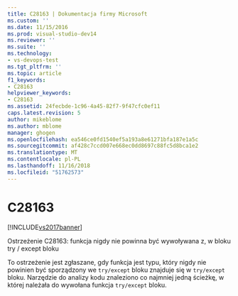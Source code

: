 ```yaml
---
title: C28163 | Dokumentacja firmy Microsoft
ms.custom: ''
ms.date: 11/15/2016
ms.prod: visual-studio-dev14
ms.reviewer: ''
ms.suite: ''
ms.technology:
- vs-devops-test
ms.tgt_pltfrm: ''
ms.topic: article
f1_keywords:
- C28163
helpviewer_keywords:
- C28163
ms.assetid: 24fecbde-1c96-4a45-82f7-9f47cfc0ef11
caps.latest.revision: 5
author: mikeblome
ms.author: mblome
manager: ghogen
ms.openlocfilehash: ea546ce0fd1540ef5a193a8e61271bfa187e1a5c
ms.sourcegitcommit: af428c7ccd007e668ec0dd8697c88fc5d8bca1e2
ms.translationtype: MT
ms.contentlocale: pl-PL
ms.lasthandoff: 11/16/2018
ms.locfileid: "51762573"
---
```

# <a name="c28163"></a>C28163
[!INCLUDE[vs2017banner](../includes/vs2017banner.md)]

Ostrzeżenie C28163: funkcja nigdy nie powinna być wywoływana z, w bloku try / except bloku  
  
 To ostrzeżenie jest zgłaszane, gdy funkcja jest typu, który nigdy nie powinien być sporządzony we `try/except` bloku znajduje się w `try/except` bloku. Narzędzie do analizy kodu znaleziono co najmniej jedną ścieżkę, w której należała do wywołana funkcja `try/except` bloku.



